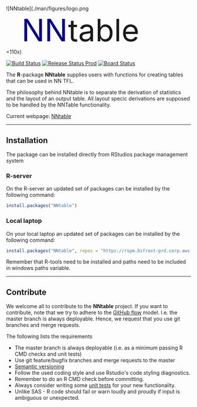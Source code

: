 <p>

![NNtable](./man/figures/logo.png =110x)<span style="font-size:100px"><sup><font color="DarkBlue">NN</font>table</sup></span>
</p>

<!-- badges: start -->
[![Build Status](https://novonordiskit.visualstudio.com/BOS/_apis/build/status/NNtable?branchName=master)](https://novonordiskit.visualstudio.com/BOS/_build/latest?definitionId=1152&branchName=master)
[![Release Status Prod](https://novonordiskit.vsrm.visualstudio.com/_apis/public/Release/badge/5e599944-02cf-4939-8515-28d5f82d110a/29/191)](https://novonordiskit.visualstudio.com/SCE-R/_release?_a=releases&view=mine&definitionId=29)
[![Board Status](https://novonordiskit.visualstudio.com/3d1f3d66-ac3d-4106-a6cd-7035e84f3854/da722b93-da4d-4626-9151-4b5bd40235fa/_apis/work/boardbadge/347a30bf-c638-4953-83e1-282af9cca607?columnOptions=1)](https://novonordiskit.visualstudio.com/3d1f3d66-ac3d-4106-a6cd-7035e84f3854/_boards/board/t/da722b93-da4d-4626-9151-4b5bd40235fa/Microsoft.RequirementCategory/)
<!-- badges: end -->

The **R**-package **NNtable** supplies users with functions for creating tables that can be used in NN TFL. 

The philosophy behind NNtable is to separate the derivation of statistics and the layout of an output table. All layout specic derivations are supposed to be handled by the NNTable functionality.

Current webpage: [NNtable](http://10.59.86.7/NNpackages/NNtable/)

----
## Installation 
The package can be installed directly from RStudios package management system


### **R**-server

On the R-server an updated set of packages can be installed by the following command:
```r
install.packages("NNtable") 
```

### Local laptop

On your local laptop an updated set of packages can be installed by the following command:
```r
install.packages("NNtable", repos = "https://rspm.bifrost-prd.corp.aws.novonordisk.com/cran-internal-prod/latest") 
```

Remember that R-tools need to be installed and paths need to be included in windows paths variable.

----
## Contribute

We welcome all to contribute to the **NNtable** project. If you want to contribute,
note that we try to adhere to the [GitHub flow](https://guides.github.com/introduction/flow/) model. I.e. the master
branch is always deployable. Hence, we request that you use git branches and merge requests.

The following lists the requirements
* The master branch is always deployable (i.e. as a minimum passing R CMD checks and unit tests)
* Use git feature/bugfix branches and merge requests to the master
* [Semantic versioning](https://semver.org/)
* Follow the used coding style and use Rstudio's code styling diagnostics.
* Remember to do an R CMD check before committing.
* Always consider writing some [unit tests](http://r-pkgs.had.co.nz/tests.html) for your new functionality. 
* Unlike SAS - R code should fail or warn loudly and proudly if input is ambiguous or unexpected.
